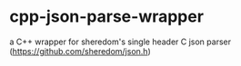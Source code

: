 # cpp-json-parse-wrapper
a C++ wrapper for sheredom's single header C json parser (https://github.com/sheredom/json.h)
